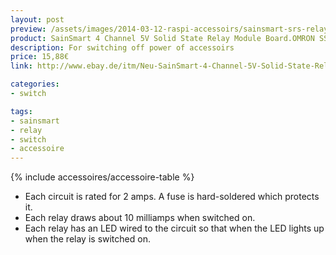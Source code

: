 ```yaml
---
layout: post
preview: /assets/images/2014-03-12-raspi-accessoirs/sainsmart-srs-relay.jpg
product: SainSmart 4 Channel 5V Solid State Relay Module Board.OMRON SSR AVR DSP Arduino
description: For switching off power of accessoirs
price: 15,88€
link: http://www.ebay.de/itm/Neu-SainSmart-4-Channel-5V-Solid-State-Relay-Module-Board-OMRON-SSR-AVR-Arduino-/320857846455?

categories:
- switch

tags:
- sainsmart
- relay
- switch
- accessoire
---
```


{% include accessoires/accessoire-table %}

- Each circuit is rated for 2 amps. A fuse is hard-soldered which protects it.
- Each relay draws about 10 milliamps when switched on.
- Each relay has an LED wired to the circuit so that when the LED lights up when the relay is switched on.